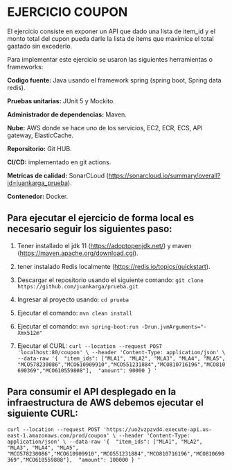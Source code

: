 # EJERCICIO COUPON

El ejercicio consiste en exponer un API que dado una lista de item_id y el monto total del cupon pueda darle la lista de items que maximice el total gastado sin excederlo. 

Para implementar este ejercicio se usaron las siguientes herramientas o frameworks:

**Codigo fuente:** Java usando el framework spring (spring boot, Spring data redis).

**Pruebas unitarias:** JUnit 5 y Mockito.

**Administrador de dependencias:** Maven.

**Nube:** AWS donde se hace uno de los servicios, EC2, ECR, ECS, API gateway, ElasticCache.

**Reporsitorio:** Git HUB.

**CI/CD:** implementado en git actions.

**Metricas de calidad:** SonarCLoud (https://sonarcloud.io/summary/overall?id=juankarga_prueba).

**Contenedor:** Docker.

## Para ejecutar el ejercicio de forma local es necesario seguir los siguientes paso:

1. Tener installado el jdk 11 (https://adoptopenjdk.net/) y maven (https://maven.apache.org/download.cgi).

2. tener instalado Redis localmente (https://redis.io/topics/quickstart).

3. Descargar el repositorio usando el siguiente comando: `git clone https://github.com/juankarga/prueba.git`

4. Ingresar al proyecto usando: `cd prueba`

5. Ejecutar el comando: `mvn clean install`

6. Ejecutar el comando: `mvn spring-boot:run -Drun.jvmArguments="-Xmx512m"`

7. Ejecutar el CURL: `curl --location --request POST 'localhost:80/coupon' \
--header 'Content-Type: application/json' \
--data-raw '{ 
"item_ids": ["MLA1", "MLA2", "MLA3", "MLA4", "MLA5", "MCO578230086","MCO610909910","MCO551231884","MCO810716196","MCO810690369","MCO610559808"], 
"amount": 90000
} '`


## Para consumir el API desplegado en la infraestructura de AWS debemos ejecutar el siguiente CURL: 

`curl --location --request POST 'https://uo2vzpzvd4.execute-api.us-east-1.amazonaws.com/prod/coupon' \
--header 'Content-Type: application/json' \
--data-raw '{ 
"item_ids": ["MLA1", "MLA2", "MLA3", "MLA4", "MLA5", "MCO578230086","MCO610909910","MCO551231884","MCO810716196","MCO810690369","MCO610559808"], 
"amount": 100000
} '`

